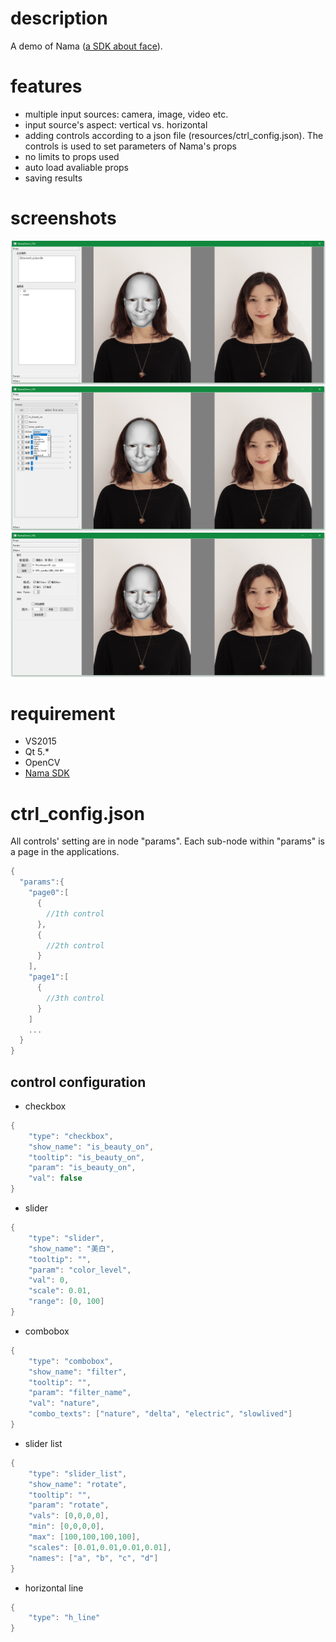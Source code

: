 # description
A demo of Nama ([a SDK about face](http://www.faceunity.com)).

# features
- multiple input sources: camera, image, video etc.
- input source's aspect: vertical vs. horizontal
- adding controls according to a json file (resources/ctrl_config.json). The controls is used to set parameters of Nama's props
- no limits to props used
- auto load avaliable props
- saving results

# screenshots
![screenshot 0](screenshots/screenshot_0.png)
![screenshot 1](screenshots/screenshot_1.png)
![screenshot 2](screenshots/screenshot_2.png)


# requirement
- VS2015
- Qt 5.*
- OpenCV
- [Nama SDK](https://github.com/Faceunity)

# ctrl_config.json

All controls' setting are in node "params". Each sub-node within "params" is a page in the applications.
```C
{
  "params":{
    "page0":[
      {
        //1th control        
      },
      {
        //2th control
      }
    ],
    "page1":[
      {
        //3th control
      }
    ]
    ...
  }
}
```
## control configuration
- checkbox
```C
{
	"type": "checkbox",
	"show_name": "is_beauty_on",
	"tooltip": "is_beauty_on",
	"param": "is_beauty_on",
	"val": false
}
```
- slider
```C
{
	"type": "slider",
	"show_name": "美白",
	"tooltip": "",
	"param": "color_level",
	"val": 0,
	"scale": 0.01,
	"range": [0, 100]
}
```
- combobox
```C
{
	"type": "combobox",
	"show_name": "filter",
	"tooltip": "",
	"param": "filter_name",
	"val": "nature",
	"combo_texts": ["nature", "delta", "electric", "slowlived"]
}
```
- slider list
```C
{
	"type": "slider_list",
	"show_name": "rotate",
	"tooltip": "",
	"param": "rotate",
	"vals": [0,0,0,0],
	"min": [0,0,0,0],
	"max": [100,100,100,100],
	"scales": [0.01,0.01,0.01,0.01],
	"names": ["a", "b", "c", "d"]
}
```
- horizontal line
```C
{
	"type": "h_line"
}
```
